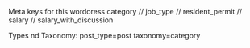 Meta keys for this wordoress category
// job_type
// resident_permit
// salary
// salary_with_discussion

Types nd Taxonomy:
post_type=post
taxonomy=category
